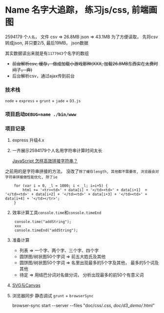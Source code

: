 # Name 名字大追踪， 练习js/css, 前端画图

2594179 个`人名`， 文件
csv => 26.8MB
json => 43.1MB
为了方便读取， 先将csv转成json, 并只要2/5, 最后19MB， json数据

其实数据读出来就是有`1177943`个名字的数组


- ~~前台解析csv, 缓存， 做成加载小游戏那种(XXX, 加载26.8MB东西实在太费时间了， 弃)~~
- 后台解析csv，通过ajax传到前台

### 技术栈

`node` + `express` + `grunt` + `jade` + `D3.js`

### 项目启动`DEBUG=name ./bin/www`

### 项目记录

1. express 升级4.x

2. 一齐展示2594179个人名用字符串计算时间太长

    [JavaScript 怎样高效拼接字符串？](https://www.zhihu.com/question/19747496)
    
之前用的是字符串拼接的方法， 没改了`除了缓存length, 其他都不需要改, 浏览器会对字符串拼接做性能优化, 除了ie`
    
        for (var i = 0, _l = 1000; i < _l; i=i+5) {
            html += '<tr><td>' + data[i] + '</td><td>' + data[i+1]  + '</td><td>' + data[i+2] + '</td><td>' + data[i+3] + '</td><td>' + data[i+4] + '</td></tr>';
        }
  
2. 效率计算工具`console.time`和`console.timeEnd`
        
        console.time("addString");
        xxx
        console.timeEnd("addString");
        
3. 准备计算

    - 列表  => 一个字、两个字、三个字、四个字
    - 圆饼图/树状图50个字词 => 前五大姓氏及其他
    - 圆饼图/树状图50个字词 => 名里出现最多的5个字及其他， 最多的5个词及其他
    - 待定 => 用结巴分词对名做分词， 分析出现最多的前50个有意义词

4. [SVG与Canvas](http://wiki.jikexueyuan.com/project/d3wiki/makechart.html)

5. 浏览器同步 静态调试 `grunt` + `browserSync`


    browser-sync start --server --files "doc/css/*.css, doc/d3_demo/*.html"